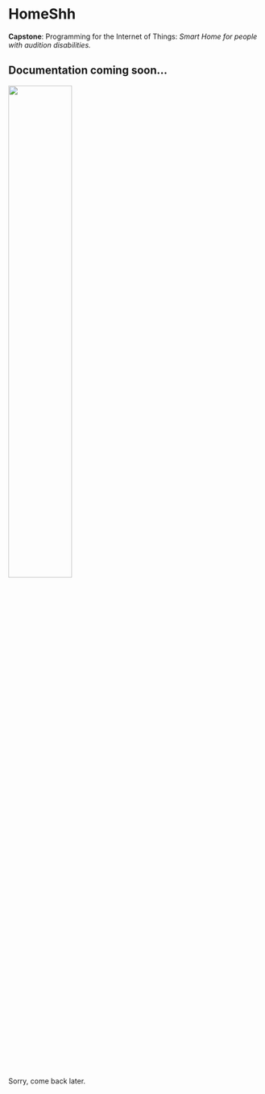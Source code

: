 # HomeShh

**Capstone**: Programming for the Internet of Things: *Smart Home for people with audition disabilities.*

## Documentation coming soon...

<img src="https://cloud.githubusercontent.com/assets/22894897/25677487/84b7980a-301c-11e7-9445-c3edd96d7a4c.gif" width="50%" height="50%"/>

Sorry, come back later.
